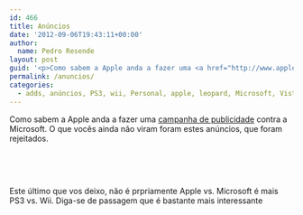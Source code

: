 ```yaml
---
id: 466
title: Anúncios
date: '2012-09-06T19:43:11+00:00'
author: 
  name: Pedro Resende
layout: post
guid: '<p>Como sabem a Apple anda a fazer uma <a href="http://www.apple.com/getamac/ads/" target="_blank">campanha de publicidade</a> contra a Microsoft. O que vocês ainda não viram foram estes anúncios, que foram rejeitados.</p><p>&nbsp;</p><p>&nbsp;</p><p>Este'
permalink: /anuncios/
categories:
  - adds, anúncios, PS3, wii, Personal, apple, leopard, Microsoft, Vista
---
```

Como sabem a Apple anda a fazer uma <a href="http://www.apple.com/getamac/ads/" target="_blank">campanha de publicidade</a> contra a Microsoft. O que vocês ainda não viram foram estes anúncios, que foram rejeitados.

&nbsp;

&nbsp;

Este último que vos deixo, não é prpriamente Apple vs. Microsoft é mais PS3 vs. Wii. Diga-se de passagem que é bastante mais interessante 

&nbsp;